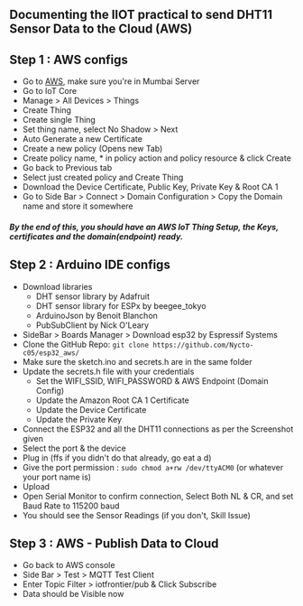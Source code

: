 ## Documenting the IIOT practical to send DHT11 Sensor Data to the Cloud (AWS)

## Step 1 : AWS configs

 - Go to [AWS](https://console.aws.amazon.com/),  make sure you're in Mumbai Server
 - Go to IoT Core
 - Manage > All Devices > Things
 - Create Thing
 - Create single Thing
 - Set thing name, select No Shadow >  Next
 - Auto Generate a new Certificate
 - Create a new policy (Opens new Tab)
 - Create policy name, * in policy action and policy resource & click Create
 - Go back to Previous tab
 - Select just created policy and Create Thing
 - Download the Device Certificate, Public Key, Private Key & Root CA 1
 - Go to Side Bar > Connect > Domain Configuration > Copy the Domain name and store it somewhere

##### By the end of this, you should have an AWS IoT Thing Setup, the Keys, certificates and the domain(endpoint) ready.

## Step 2 : Arduino IDE configs

 - Download libraries 
	 - DHT sensor library by Adafruit
	 - DHT sensor library for ESPx by beegee_tokyo
	 - ArduinoJson by Benoit Blanchon
	 - PubSubClient by Nick O'Leary
- SideBar > Boards Manager > Download esp32 by Espressif Systems
- Clone the GitHub Repo: `git clone https://github.com/Nycto-c05/esp32_aws/`
- Make sure the sketch.ino and secrets.h are in the same folder
- Update the secrets.h file with your credentials
	- Set the WIFI_SSID, WIFI_PASSWORD & AWS Endpoint (Domain Config)
	- Update the Amazon Root CA 1 Certificate
	- Update the Device Certificate
	- Update the Private Key
- Connect the ESP32 and all the DHT11 connections as per the Screenshot given
- Select the port & the device
- Plug in (ffs if you didn't do that already, go eat a d)
- Give the port permission : `sudo chmod a+rw /dev/ttyACM0` (or whatever your port name is)
- Upload
- Open Serial Monitor to confirm connection, Select Both NL & CR, and set Baud Rate to 115200 baud
- You should see the Sensor Readings (if you don't, Skill Issue)

## Step 3 :  AWS - Publish Data to Cloud

 - Go back to AWS console
 - Side Bar > Test >  MQTT Test Client
 - Enter Topic Filter > iotfrontier/pub & Click Subscribe
 - Data should be Visible now


 

